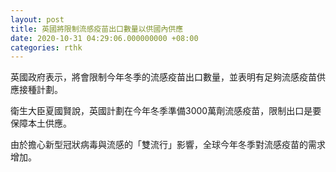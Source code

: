 ```yaml
---
layout: post
title: 英國將限制流感疫苗出口數量以供國內供應
date: 2020-10-31 04:29:06.000000000 +08:00
categories: rthk
---
```


英國政府表示，將會限制今年冬季的流感疫苗出口數量，並表明有足夠流感疫苗供應接種計劃。

衛生大臣夏國賢說，英國計劃在今年冬季準備3000萬劑流感疫苗，限制出口是要保障本土供應。

由於擔心新型冠狀病毒與流感的「雙流行」影響，全球今年冬季對流感疫苗的需求增加。
